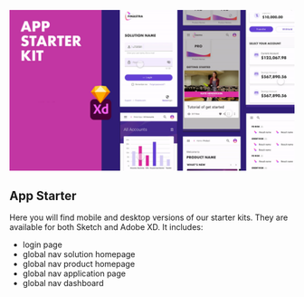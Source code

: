 ![Image Finastra App Starter Kit](/02-design/apps/_app-starter/starter_thumb.jpg)
## App Starter

Here you will find mobile and desktop versions of our starter kits.
They are available for both Sketch and Adobe XD.
It includes:
- login page
- global nav solution homepage
- global nav product homepage
- global nav application page
- global nav dashboard
